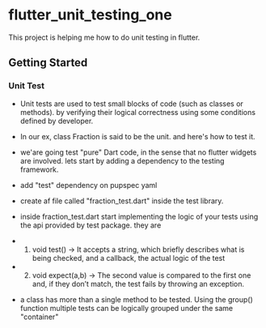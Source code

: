 # flutter_unit_testing_one

This project is helping me how to do unit testing in flutter.

## Getting Started

### Unit Test

- Unit tests are used to test small blocks of code (such as classes or methods). by verifying their logical correctness using some conditions defined by developer.


- In our ex, class Fraction is said to be the unit. and here's how to test it.

- we'are going test "pure" Dart code, in the sense that no flutter widgets are involved. lets start by adding a dependency to the testing framework.

- add "test" dependency on pupspec yaml

- create af file called "fraction_test.dart" inside the test library.

- inside fraction_test.dart start implementing the logic of your tests using the api provided by test package. they are 

- 1. void test() -> It accepts a string, which briefly describes what is being checked, and
a callback, the actual logic of the test

- 2. void expect(a,b) -> The second value is compared to the first one and, if they don’t match, the test fails by throwing an exception.

- a class has more than a single method to be tested. Using the group() function
multiple tests can be logically grouped under the same "container"